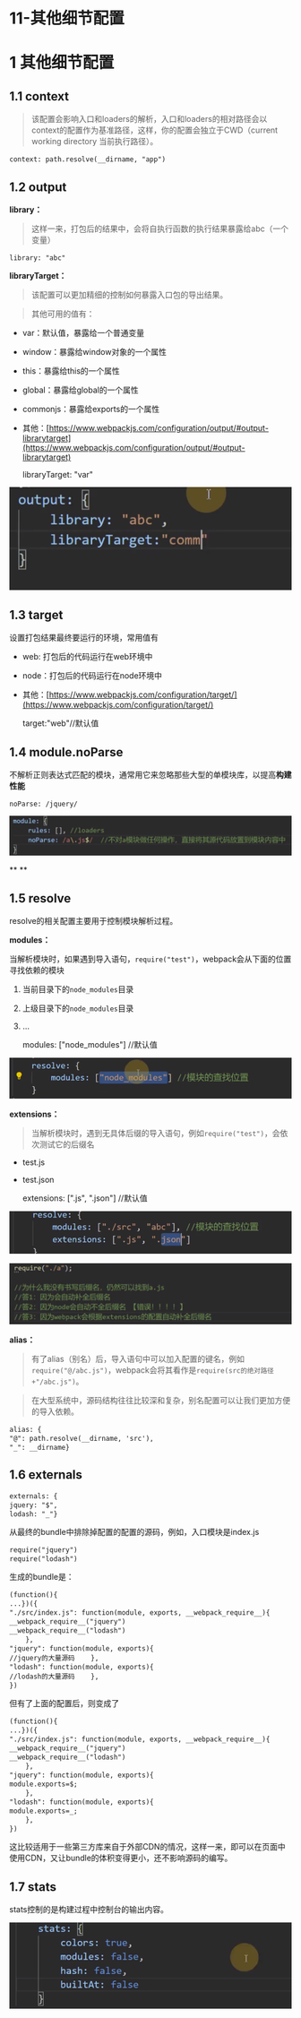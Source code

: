 # 11-其他细节配置 
# 1 其他细节配置

## 1.1 context

> 该配置会影响入口和loaders的解析，入口和loaders的相对路径会以context的配置作为基准路径，这样，你的配置会独立于CWD（current working directory 当前执行路径）。

    context: path.resolve(__dirname, "app")

## 1.2 output

**library：**

> 这样一来，打包后的结果中，会将自执行函数的执行结果暴露给abc（一个变量）

    library: "abc"

**libraryTarget：**

> 该配置可以更加精细的控制如何暴露入口包的导出结果。

> 其他可用的值有：

- var：默认值，暴露给一个普通变量
- window：暴露给window对象的一个属性
- this：暴露给this的一个属性
- global：暴露给global的一个属性
- commonjs：暴露给exports的一个属性
- 其他：[https://www.webpackjs.com/configuration/output/#output-librarytarget](https://www.webpackjs.com/configuration/output/#output-librarytarget)

    libraryTarget: "var"

![image.png](../../.gitbook/assets/1602941929370-58b1687f-e009-495e-84dc-22b5c7bd7b63.png)

## 1.3 target

设置打包结果最终要运行的环境，常用值有

- web: 打包后的代码运行在web环境中
- node：打包后的代码运行在node环境中
- 其他：[https://www.webpackjs.com/configuration/target/](https://www.webpackjs.com/configuration/target/)

    target:"web"//默认值

## 1.4 module.noParse

不解析正则表达式匹配的模块，通常用它来忽略那些大型的单模块库，以提高**构建性能**

    noParse: /jquery/

**![image.png](../../.gitbook/assets/1602942276940-de3c31fc-ecb0-4557-b6f2-519c72d519d8.png)**

**
**

## 1.5 resolve

resolve的相关配置主要用于控制模块解析过程。

**modules：**

当解析模块时，如果遇到导入语句，`require("test")`，webpack会从下面的位置寻找依赖的模块

1. 当前目录下的`node_modules`目录
2. 上级目录下的`node_modules`目录
3. ...

    modules: ["node_modules"]  //默认值

![image.png](../../.gitbook/assets/1603018356560-59e11024-79bd-4570-bcac-d48002efaf70.png)

**extensions：**

> 当解析模块时，遇到无具体后缀的导入语句，例如`require("test")`，会依次测试它的后缀名

- test.js
- test.json

    extensions: [".js", ".json"]  //默认值

![image.png](../../.gitbook/assets/1603018591047-23267823-90f8-4070-a1c8-84e0666aa3c2.png)

![image.png](../../.gitbook/assets/1603018622234-4a7f2bf9-97ad-4dee-b0b2-2574dc8ff391.png)

**alias：**

> 有了alias（别名）后，导入语句中可以加入配置的键名，例如`require("@/abc.js")`，webpack会将其看作是`require(src的绝对路径+"/abc.js")`。

> 在大型系统中，源码结构往往比较深和复杂，别名配置可以让我们更加方便的导入依赖。

    alias: {
    "@": path.resolve(__dirname, 'src'),
    "_": __dirname}

## 1.6 externals

    externals: {
    jquery: "$",
    lodash: "_"}

从最终的bundle中排除掉配置的配置的源码，例如，入口模块是index.js

    require("jquery")
    require("lodash")

生成的bundle是：

    (function(){
    ...})({
    "./src/index.js": function(module, exports, __webpack_require__){
    __webpack_require__("jquery")
    __webpack_require__("lodash")
        },
    "jquery": function(module, exports){
    //jquery的大量源码    },
    "lodash": function(module, exports){
    //lodash的大量源码    },
    })

但有了上面的配置后，则变成了

    (function(){
    ...})({
    "./src/index.js": function(module, exports, __webpack_require__){
    __webpack_require__("jquery")
    __webpack_require__("lodash")
        },
    "jquery": function(module, exports){
    module.exports=$;
        },
    "lodash": function(module, exports){
    module.exports=_;
        },
    })

这比较适用于一些第三方库来自于外部CDN的情况，这样一来，即可以在页面中使用CDN，又让bundle的体积变得更小，还不影响源码的编写。

## 1.7 stats

stats控制的是构建过程中控制台的输出内容。

![image.png](../../.gitbook/assets/1603025822767-932fcdb6-11f6-436a-ba59-536cc91a9468.png)